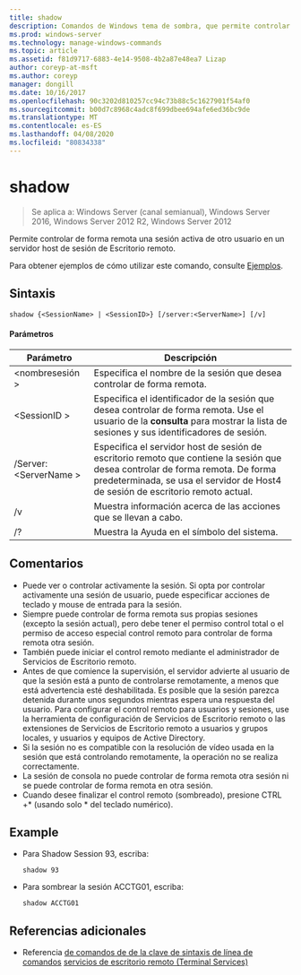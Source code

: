 ```yaml
---
title: shadow
description: Comandos de Windows tema de sombra, que permite controlar de forma remota una sesión activa de otro usuario en un servidor host de sesión Escritorio remoto.
ms.prod: windows-server
ms.technology: manage-windows-commands
ms.topic: article
ms.assetid: f81d9717-6883-4e14-9508-4b2a87e48ea7 Lizap
author: coreyp-at-msft
ms.author: coreyp
manager: dongill
ms.date: 10/16/2017
ms.openlocfilehash: 90c3202d810257cc94c73b88c5c1627901f54af0
ms.sourcegitcommit: b00d7c8968c4adc8f699dbee694afe6ed36bc9de
ms.translationtype: MT
ms.contentlocale: es-ES
ms.lasthandoff: 04/08/2020
ms.locfileid: "80834338"
---
```

# <a name="shadow"></a>shadow

>Se aplica a: Windows Server (canal semianual), Windows Server 2016, Windows Server 2012 R2, Windows Server 2012

Permite controlar de forma remota una sesión activa de otro usuario en un servidor host de sesión de Escritorio remoto.

Para obtener ejemplos de cómo utilizar este comando, consulte [Ejemplos](#BKMK_examples).

## <a name="syntax"></a>Sintaxis
```
shadow {<SessionName> | <SessionID>} [/server:<ServerName>] [/v]
```

#### <a name="parameters"></a>Parámetros
|Parámetro|Descripción|
|-------|--------|
|\<nombresesión >|Especifica el nombre de la sesión que desea controlar de forma remota.|
|\<SessionID >|Especifica el identificador de la sesión que desea controlar de forma remota. Use el usuario de la **consulta** para mostrar la lista de sesiones y sus identificadores de sesión.|
|/Server:\<ServerName >|Especifica el servidor host de sesión de escritorio remoto que contiene la sesión que desea controlar de forma remota. De forma predeterminada, se usa el servidor de Host4 de sesión de escritorio remoto actual.|
|/v|Muestra información acerca de las acciones que se llevan a cabo.|
|/?|Muestra la Ayuda en el símbolo del sistema.|

## <a name="remarks"></a>Comentarios
-   Puede ver o controlar activamente la sesión. Si opta por controlar activamente una sesión de usuario, puede especificar acciones de teclado y mouse de entrada para la sesión.
-   Siempre puede controlar de forma remota sus propias sesiones (excepto la sesión actual), pero debe tener el permiso control total o el permiso de acceso especial control remoto para controlar de forma remota otra sesión.
-   También puede iniciar el control remoto mediante el administrador de Servicios de Escritorio remoto.
-   Antes de que comience la supervisión, el servidor advierte al usuario de que la sesión está a punto de controlarse remotamente, a menos que está advertencia esté deshabilitada. Es posible que la sesión parezca detenida durante unos segundos mientras espera una respuesta del usuario. Para configurar el control remoto para usuarios y sesiones, use la herramienta de configuración de Servicios de Escritorio remoto o las extensiones de Servicios de Escritorio remoto a usuarios y grupos locales, y usuarios y equipos de Active Directory.
-   Si la sesión no es compatible con la resolución de vídeo usada en la sesión que está controlando remotamente, la operación no se realiza correctamente.
-   La sesión de consola no puede controlar de forma remota otra sesión ni se puede controlar de forma remota en otra sesión.
-   Cuando desee finalizar el control remoto (sombreado), presione CTRL +\* (usando solo \* del teclado numérico).

## <a name="examples"></a><a name=BKMK_examples></a>Example
-   Para Shadow Session 93, escriba:
    ```
    shadow 93
    ```
-   Para sombrear la sesión ACCTG01, escriba:
    ```
    shadow ACCTG01
    ```

## <a name="additional-references"></a>Referencias adicionales
- Referencia [de comandos de
de la clave de sintaxis de línea de comandos](command-line-syntax-key.md) [servicios de escritorio remoto (Terminal Services)](remote-desktop-services-terminal-services-command-reference.md)
